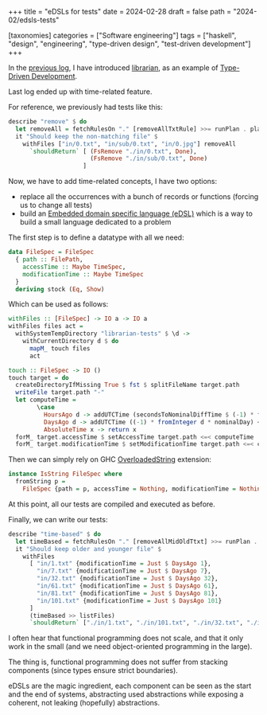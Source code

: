 +++
title = "eDSLs for tests"
date = 2024-02-28
draft = false
path = "2024-02/edsls-tests"

[taxonomies]
categories = ["Software engineering"]
tags = ["haskell", "design", "engineering", "type-driven design", "test-driven development"]
+++

In the [previous log](@/2024-02-25_tydd-applied-librarian.md), I have introduced
[librarian](https://github.com/blackheaven/librarian), as an example of
[Type-Driven Development](@/2024-02-21_types-tests.md).

Last log ended up with time-related feature.

For reference, we previously had tests like this:

```haskell
describe "remove" $ do
  let removeAll = fetchRulesOn "." [removeAllTxtRule] >>= runPlan . planActions
  it "Should keep the non-matching file" $
    withFiles ["in/0.txt", "in/sub/0.txt", "in/0.jpg"] removeAll
      `shouldReturn` [ (FsRemove "./in/0.txt", Done),
                       (FsRemove "./in/sub/0.txt", Done)
                     ]
```

Now, we have to add time-related concepts, I have two options:

* replace all the occurrences with a bunch of records or functions (forcing us to change all tests)
* build an [Embedded domain specific language (eDSL)](https://wiki.haskell.org/Embedded_domain_specific_language) which is a way to build a small language dedicated to a problem

The first step is to define a datatype with all we need:

```haskell
data FileSpec = FileSpec
  { path :: FilePath,
    accessTime :: Maybe TimeSpec,
    modificationTime :: Maybe TimeSpec
  }
  deriving stock (Eq, Show)
```

Which can be used as follows:

```haskell
withFiles :: [FileSpec] -> IO a -> IO a
withFiles files act =
  withSystemTempDirectory "librarian-tests" $ \d ->
    withCurrentDirectory d $ do
      mapM_ touch files
      act

touch :: FileSpec -> IO ()
touch target = do
  createDirectoryIfMissing True $ fst $ splitFileName target.path
  writeFile target.path "-"
  let computeTime =
        \case
          HoursAgo d -> addUTCTime (secondsToNominalDiffTime $ (-1) * fromInteger d * 60 * 60) <$> getCurrentTime
          DaysAgo d -> addUTCTime ((-1) * fromInteger d * nominalDay) <$> getCurrentTime
          AbsoluteTime x -> return x
  forM_ target.accessTime $ setAccessTime target.path <=< computeTime
  forM_ target.modificationTime $ setModificationTime target.path <=< computeTime
```

Then we can simply rely on GHC [OverloadedString](https://ghc.gitlab.haskell.org/ghc/doc/users_guide/exts/overloaded_strings.html) extension:

```haskell
instance IsString FileSpec where
  fromString p =
    FileSpec {path = p, accessTime = Nothing, modificationTime = Nothing}
```

At this point, all our tests are compiled and executed as before.

Finally, we can write our tests:

```haskell
describe "time-based" $ do
  let timeBased = fetchRulesOn "." [removeAllMidOldTtxt] >>= runPlan . planActions
  it "Should keep older and younger file" $
    withFiles
      [ "in/1.txt" {modificationTime = Just $ DaysAgo 1},
        "in/7.txt" {modificationTime = Just $ DaysAgo 7},
        "in/32.txt" {modificationTime = Just $ DaysAgo 32},
        "in/61.txt" {modificationTime = Just $ DaysAgo 61},
        "in/81.txt" {modificationTime = Just $ DaysAgo 81},
        "in/101.txt" {modificationTime = Just $ DaysAgo 101}
      ]
      (timeBased >> listFiles)
      `shouldReturn` ["./in/1.txt", "./in/101.txt", "./in/32.txt", "./in/7.txt"]
```

I often hear that functional programming does not scale, and that it only work
in the small (and we need object-oriented programming in the large).

The thing is, functional programming does not suffer from stacking components
(since types ensure strict boundaries).

eDSLs are the magic ingredient, each component can be seen as the start and the
end of systems, abstracting used abstractions while exposing a coherent, not
leaking (hopefully) abstractions.
